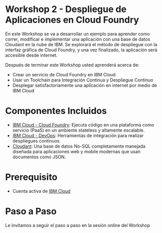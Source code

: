 # Workshop 2 - Despliegue de Aplicaciones en Cloud Foundry

En este Workshop se va a desarrollar un ejemplo para aprender como correr, modificar e implementar una aplicación con una base de datos Cloudant en la nube de IBM. Se explorará el método de despliegue con la interfaz gráfica de Cloud Foundry, y una vez finalizado, la aplicación será accesible desde internet. 

Después de terminar este Workshop usted aprenderá acerca de: 

* Crear un servicio de Cloud Foundry en IBM Cloud
* Usar un Toolchain para Integración Continua y Despliegue Continuo
* Desplegar satisfactoriamente una aplicación en internet por medio de IBM Cloud

# Componentes Incluidos

* [IBM Cloud - Cloud Foundry](https://cloud.ibm.com/cloudfoundry/overview): Ejecuta código en una plataforma como servicio (PaaS) en un ambiente stateless y altamente escalable.
* [IBM Cloud - DevOps](https://cloud.ibm.com/devops/getting-started): Herramientas de integración para realizar despliegues continuos.
* [Cloudant](https://cloud.ibm.com/catalog/services/cloudant): Una base de datos No-SQL completamente manejada diseñada para aplicaciones web y mobile modernas que usan documentos como JSON.

# Prerequisito

* Cuenta activa de [IBM Cloud](https://cloud.ibm.com)

# Paso a Paso

Le invitamos a seguir el paso a paso en la sesión online del Workshop
